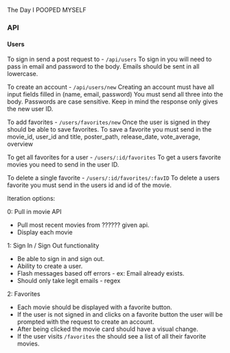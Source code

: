 The Day I POOPED MYSELF

### API

#### Users

To sign in send a post request to - `/api/users`
  To sign in you will need to pass in email and password to the body.
  Emails should be sent in all lowercase.

To create an account - `/api/users/new`
  Creating an account must have all input fields filled in (name, email, password)
  You must send all three into the body. Passwords are case sensitive.
  Keep in mind the response only gives the new user ID.

To add favorites - `/users/favorites/new`
  Once the user is signed in they should be able to save favorites.
  To save a favorite you must send in the movie_id, user_id and title, poster_path, release_date, vote_average, overview

To get all favorites for a user - `/users/:id/favorites`
  To get a users favorite movies you need to send in the user ID.

To delete a single favorite - `/users/:id/favorites/:favID`
  To delete a users favorite you must send in the users id and id of the movie.


Iteration options:

0: Pull in movie API
  * Pull most recent movies from ?????? given api.
  * Display each movie

1: Sign In / Sign Out functionality
  * Be able to sign in and sign out.
  * Ability to create a user.
  * Flash messages based off errors - ex: Email already exists.
  * Should only take legit emails - regex

2: Favorites
  * Each movie should be displayed with a favorite button.
  * If the user is not signed in and clicks on a favorite button the user will be prompted with the request to
  create an account.
  * After being clicked the movie card should have a visual change.
  * If the user visits `/favorites` the should see a list of all their favorite movies.
